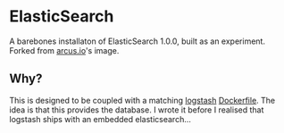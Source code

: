 # ElasticSearch
A barebones installaton of ElasticSearch 1.0.0, built as an experiment.  Forked from [arcus.io]'s image.

[arcus.io]: http://arcus.io

## Why?
This is designed to be coupled with a matching [logstash][2] [Dockerfile][3].  The idea is that this provides the database.  I wrote it before I realised that logstash ships with an embedded elasticsearch...

[2]: http://logstash.net/
[3]: http://github.com/frio/docker-logstash/

